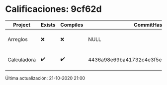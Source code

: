 # Calificaciones: 9cf62d
|Project|Exists|Compiles|CommitHash|CommitDate|CheckDate|Comments|
|-|-|-|-|-|-|-|
|Arreglos|❌|❌|NULL|NULL|21-10-2020 21:00:17|No se encontró el archivo en PracticasComputacionI/Arreglos/Arreglos.cpp|
|Calculadora|✔️|✔️|4436a98e69ba41732c4e3f5ed8a1ec2d42ca5233|08-10-2020 21:35:59|15-10-2020 21:23:40|nan|

Última actualización: 21-10-2020 21:00